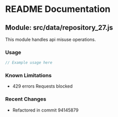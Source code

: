 # README Documentation

## Module: src/data/repository_27.js

This module handles api misuse operations.

### Usage

```java
// Example usage here
```

### Known Limitations

- 429 errors Requests blocked

### Recent Changes

- Refactored in commit 94145879
